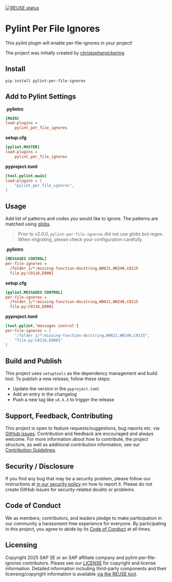 [![REUSE status](https://api.reuse.software/badge/github.com/SAP/pylint-per-file-ignores)](https://api.reuse.software/info/github.com/SAP/pylint-per-file-ignores)


# Pylint Per File Ignores
This pylint plugin will enable per-file-ignores in your project!

The project was initially created by [christopherpickering](https://github.com/christopherpickering).

## Install
```
pip install pylint-per-file-ignores
```

## Add to Pylint Settings

**.pylintrc**
```ini
[MAIN]
load-plugins =
    pylint_per_file_ignores
```

**setup.cfg**
```ini
[pylint.MASTER]
load-plugins =
    pylint_per_file_ignores
```

**pyproject.toml**
```toml
[tool.pylint.main]
load-plugins = [
    "pylint_per_file_ignores",
]
```

## Usage
Add list of patterns and codes you would like to ignore.
The patterns are matched using [globs](https://docs.python.org/3/library/glob.html).


> Prior to v2.0.0, `pylint-per-file-ignores` did not use globs but regex.
> When migrating, please check your configuration carefully.

**.pylintrc**
```ini
[MESSAGES CONTROL]
per-file-ignores =
  /folder_1/*:missing-function-docstring,W0621,W0240,C0115
  file.py:C0116,E0001
```

**setup.cfg**
```ini
[pylint.MESSAGES CONTROL]
per-file-ignores =
  /folder_1/*:missing-function-docstring,W0621,W0240,C0115
  file.py:C0116,E0001
```

**pyproject.toml**
```toml
[tool.pylint.'messages control']
per-file-ignores = [
    "/folder_1/*:missing-function-docstring,W0621,W0240,C0115",
    "file.py:C0116,E0001"
]
```

## Build and Publish

This project uses `setuptools` as the dependency management and build tool.
To publish a new release, follow these steps:
* Update the version in the `pyproject.toml`
* Add an entry in the changelog
* Push a new tag like `vX.X.X` to trigger the release

## Support, Feedback, Contributing

This project is open to feature requests/suggestions, bug reports etc. via [GitHub issues](https://github.com/SAP/pylint-per-file-ignores/issues). Contribution and feedback are encouraged and always welcome. For more information about how to contribute, the project structure, as well as additional contribution information, see our [Contribution Guidelines](CONTRIBUTING.md).

## Security / Disclosure
If you find any bug that may be a security problem, please follow our instructions at [in our security policy](https://github.com/SAP/pylint-per-file-ignores/security/policy) on how to report it. Please do not create GitHub issues for security-related doubts or problems.

## Code of Conduct

We as members, contributors, and leaders pledge to make participation in our community a harassment-free experience for everyone. By participating in this project, you agree to abide by its [Code of Conduct](https://github.com/SAP/.github/blob/main/CODE_OF_CONDUCT.md) at all times.

## Licensing

Copyright 2025 SAP SE or an SAP affiliate company and pylint-per-file-ignores contributors. Please see our [LICENSE](LICENSE) for copyright and license information. Detailed information including third-party components and their licensing/copyright information is available [via the REUSE tool](https://api.reuse.software/info/github.com/SAP/pylint-per-file-ignores).
